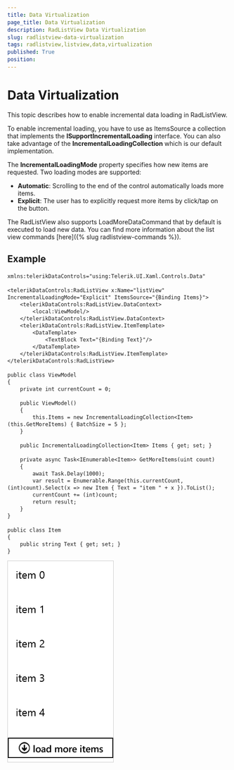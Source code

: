 ```yaml
---
title: Data Virtualization
page_title: Data Virtualization
description: RadListView Data Virtualization
slug: radlistview-data-virtualization
tags: radlistview,listview,data,virtualization
published: True
position: 
---
```


# Data Virtualization

This topic describes how to enable incremental data loading in RadListView.

To enable incremental loading, you have to use as ItemsSource a collection that implements the **ISupportIncrementalLoading** interface. You can also take advantage of the **IncrementalLoadingCollection** which is our default implementation.

The **IncrementalLoadingMode** property specifies how new items are requested. Two loading modes are supported:

- **Automatic**: Scrolling to the end of the control automatically loads more items.
- **Explicit**: The user has to explicitly request more items by click/tap on the button.  

The RadListView also supports LoadMoreDataCommand that by default is executed to load new data. You can find more information about the list view commands [here]({% slug radlistview-commands %}).

## Example

	xmlns:telerikDataControls="using:Telerik.UI.Xaml.Controls.Data"
	
	<telerikDataControls:RadListView x:Name="listView" IncrementalLoadingMode="Explicit" ItemsSource="{Binding Items}">
		<telerikDataControls:RadListView.DataContext>
    		<local:ViewModel/>
		</telerikDataControls:RadListView.DataContext>
	    <telerikDataControls:RadListView.ItemTemplate>
	        <DataTemplate>
	            <TextBlock Text="{Binding Text}"/>
	        </DataTemplate>
	    </telerikDataControls:RadListView.ItemTemplate>
	</telerikDataControls:RadListView>

 	public class ViewModel
    {
        private int currentCount = 0;

        public ViewModel()
        {
            this.Items = new IncrementalLoadingCollection<Item>(this.GetMoreItems) { BatchSize = 5 };
        }

        public IncrementalLoadingCollection<Item> Items { get; set; }

        private async Task<IEnumerable<Item>> GetMoreItems(uint count)
        {
            await Task.Delay(1000);
            var result = Enumerable.Range(this.currentCount, (int)count).Select(x => new Item { Text = "item " + x }).ToList();
            currentCount += (int)count;
            return result;
        }
    }

	public class Item 
    {
        public string Text { get; set; }
    }


![RadListView data virtualization](images/listview-data-virtualization.png "RadListView data virtualization")